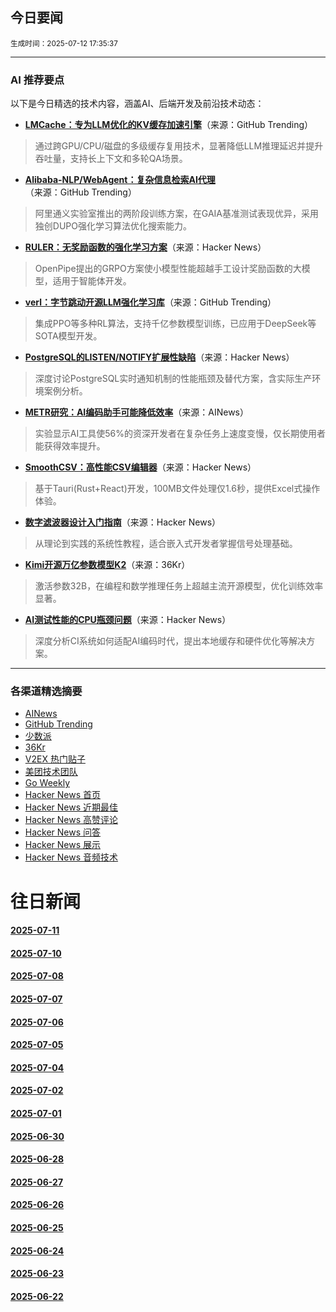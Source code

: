 ## 今日要闻

<sub> 生成时间：2025-07-12 17:35:37</sub>


---

### AI 推荐要点

以下是今日精选的技术内容，涵盖AI、后端开发及前沿技术动态：

- **[LMCache：专为LLM优化的KV缓存加速引擎](https://github.com/LMCache/LMCache)**（来源：GitHub Trending）  
> 通过跨GPU/CPU/磁盘的多级缓存复用技术，显著降低LLM推理延迟并提升吞吐量，支持长上下文和多轮QA场景。

- **[Alibaba-NLP/WebAgent：复杂信息检索AI代理](https://github.com/Alibaba-NLP/WebAgent)**（来源：GitHub Trending）  
> 阿里通义实验室推出的两阶段训练方案，在GAIA基准测试表现优异，采用独创DUPO强化学习算法优化搜索能力。

- **[RULER：无奖励函数的强化学习方案](https://news.ycombinator.com/item?id=44535078)**（来源：Hacker News）  
> OpenPipe提出的GRPO方案使小模型性能超越手工设计奖励函数的大模型，适用于智能体开发。

- **[verl：字节跳动开源LLM强化学习库](https://github.com/volcengine/verl)**（来源：GitHub Trending）  
> 集成PPO等多种RL算法，支持千亿参数模型训练，已应用于DeepSeek等SOTA模型开发。

- **[PostgreSQL的LISTEN/NOTIFY扩展性缺陷](https://news.ycombinator.com/item?id=44490510)**（来源：Hacker News）  
> 深度讨论PostgreSQL实时通知机制的性能瓶颈及替代方案，含实际生产环境案例分析。

- **[METR研究：AI编码助手可能降低效率](https://twitter.com/METR_Evals/status/1943401701052158240)**（来源：AINews）  
> 实验显示AI工具使56%的资深开发者在复杂任务上速度变慢，仅长期使用者能获得效率提升。

- **[SmoothCSV：高性能CSV编辑器](https://news.ycombinator.com/item?id=44537558)**（来源：Hacker News）  
> 基于Tauri(Rust+React)开发，100MB文件处理仅1.6秒，提供Excel式操作体验。

- **[数字滤波器设计入门指南](https://news.ycombinator.com/item?id=44535977)**（来源：Hacker News）  
> 从理论到实践的系统性教程，适合嵌入式开发者掌握信号处理基础。

- **[Kimi开源万亿参数模型K2](https://36kr.com/newsflashes/3374675771054595)**（来源：36Kr）  
> 激活参数32B，在编程和数学推理任务上超越主流开源模型，优化训练效率显著。

- **[AI测试性能的CPU瓶颈问题](https://news.ycombinator.com/item?id=44490340)**（来源：Hacker News）  
> 深度分析CI系统如何适配AI编码时代，提出本地缓存和硬件优化等解决方案。

---

### 各渠道精选摘要
- [AINews](./2025-07-12/ai_news_summary_2025-07-12.md)
- [GitHub Trending](./2025-07-12/github_trending_2025-07-12.md)
- [少数派](./2025-07-12/shaoshupai_2025-07-12.md)
- [36Kr](./2025-07-12/36kr_summary_2025-07-12.md)
- [V2EX 热门贴子](./2025-07-12/v2ex_hot_2025-07-12.md)
- [美团技术团队](./2025-07-12/meituan_2025-07-12.md)
- [Go Weekly](./2025-07-12/go_weekly_2025-07-12.md)
- [Hacker News 首页](./2025-07-12/hacker_news_frontpage_2025-07-12.md)
- [Hacker News 近期最佳](./2025-07-12/hacker_news_best_2025-07-12.md)
- [Hacker News 高赞评论](./2025-07-12/hacker_news_top_comments_2025-07-12.md)
- [Hacker News 问答](./2025-07-12/hacker_news_ask_2025-07-12.md)
- [Hacker News 展示](./2025-07-12/hacker_news_show_2025-07-12.md)
- [Hacker News 音频技术](./2025-07-12/hacker_news_audio_tech_2025-07-12.md)

# 往日新闻

#### [2025-07-11](./2025-07-11/newsletter.md)

#### [2025-07-10](./2025-07-10/newsletter.md)

#### [2025-07-08](./2025-07-08/newsletter.md)

#### [2025-07-07](./2025-07-07/newsletter.md)

#### [2025-07-06](./2025-07-06/newsletter.md)

#### [2025-07-05](./2025-07-05/newsletter.md)

#### [2025-07-04](./2025-07-04/newsletter.md)

#### [2025-07-02](./2025-07-02/newsletter.md)

#### [2025-07-01](./2025-07-01/newsletter.md)

#### [2025-06-30](./2025-06-30/newsletter.md)

#### [2025-06-28](./2025-06-28/newsletter.md)

#### [2025-06-27](./2025-06-27/newsletter.md)

#### [2025-06-26](./2025-06-26/newsletter.md)

#### [2025-06-25](./2025-06-25/newsletter.md)

#### [2025-06-24](./2025-06-24/newsletter.md)

#### [2025-06-23](./2025-06-23/newsletter.md)

#### [2025-06-22](./2025-06-22/newsletter.md)

